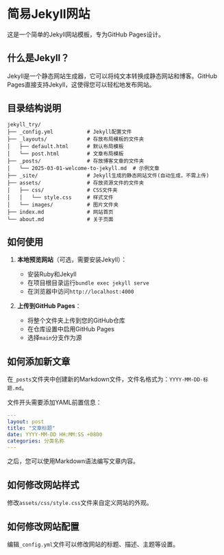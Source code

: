 # 简易Jekyll网站

这是一个简单的Jekyll网站模板，专为GitHub Pages设计。

## 什么是Jekyll？

Jekyll是一个静态网站生成器，它可以将纯文本转换成静态网站和博客。GitHub Pages直接支持Jekyll，这使得您可以轻松地发布网站。

## 目录结构说明

```
jekyll_try/
├── _config.yml           # Jekyll配置文件
├── _layouts/             # 存放布局模板的文件夹
│   ├── default.html      # 默认布局模板
│   └── post.html         # 文章布局模板
├── _posts/               # 存放博客文章的文件夹
│   └── 2025-03-01-welcome-to-jekyll.md  # 示例文章
├── _site/                # Jekyll生成的静态网站文件(自动生成，不需上传)
├── assets/               # 存放资源文件的文件夹
│   ├── css/              # CSS文件夹
│   │   └── style.css     # 样式文件
│   └── images/           # 图片文件夹
├── index.md              # 网站首页
└── about.md              # 关于页面
```

## 如何使用

1. **本地预览网站**（可选，需要安装Jekyll）：
   - 安装Ruby和Jekyll
   - 在项目根目录运行`bundle exec jekyll serve`
   - 在浏览器中访问`http://localhost:4000`

2. **上传到GitHub Pages**：
   - 将整个文件夹上传到您的GitHub仓库
   - 在仓库设置中启用GitHub Pages
   - 选择`main`分支作为源

## 如何添加新文章

在`_posts`文件夹中创建新的Markdown文件，文件名格式为：`YYYY-MM-DD-标题.md`。

文件开头需要添加YAML前置信息：

```yaml
---
layout: post
title: "文章标题"
date: YYYY-MM-DD HH:MM:SS +0800
categories: 分类名称
---
```

之后，您可以使用Markdown语法编写文章内容。

## 如何修改网站样式

修改`assets/css/style.css`文件来自定义网站的外观。

## 如何修改网站配置

编辑`_config.yml`文件可以修改网站的标题、描述、主题等设置。
